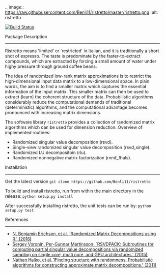 ..  image:: https://raw.githubusercontent.com/Benli11/ristretto/master/ristretto.png
   :alt: ristretto

[![Build Status](https://travis-ci.org/Benli11/ristretto.svg?branch=master)](https://travis-ci.org/Benli11/ristretto)

Package Description
*************************************************

Ristretto means 'limited' or 'restricted' in Italian, and it is traditionally a short shot of espresso. The taste is predominate by the faster-to-extract compounds, which are extracted by forcing a small amount of water under highy pressure through ground coffee beans.

The idea of randomized low-rank matrix approximations is to restrict the high-dimensional input data matrix to a low-dimensional space. In plain words, the aim is to find a smaller matrix which captures the essential information of the input matrix. This smaller matrix can then be used to extract (learn) the coherent structure of the data. Probabilistic algorithms considerably reduce the computational demands of traditional (deterministic) algorithms, and the computational advantage becomes pronounced with increasing matrix dimensions.

The software library ``ristretto`` provides a collection of randomized matrix algorithms which can be used for dimension reduction. Overview of implemented routines:
* Randomized singular value decomposition (rsvd).
* Single-view randomized singular value decomposition (rsvd_single).
* Randomized LU decompositoin (rlu).
* Randomized nonnegative matrix factorization (rnmf_fhals).


Installation
************
Get the latest version
``git clone https://github.com/Benli11/ristretto``

To build and install ristretto, run from within the main directory in the release:
``python setup.py install``

After successfully installing ristretto, the unit tests can be run by:
``python setup.py test``


References
*************
* [N. Benjamin Erichson, et al. `Randomized Matrix Decompositions using R.' (2016)](http://arxiv.org/abs/1608.02148)
* [Sergey Voronin, Per-Gunnar Martinsson. `RSVDPACK: Subroutines for computing partial singular value decompositions via randomized sampling on single core, multi core, and GPU architectures.' (2015)](https://arxiv.org/abs/1502.05366)
* [Nathan Halko, et al. 1Finding structure with randomness: Probabilistic algorithms for constructing approximate matrix decompositions.' (2011)](https://arxiv.org/abs/0909.4061)

